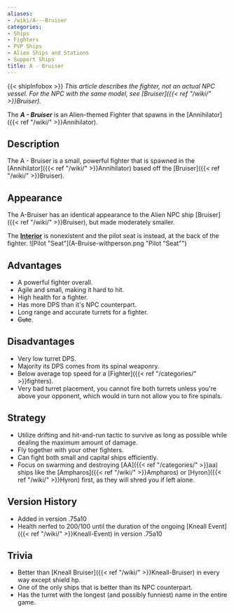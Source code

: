 ```yaml
---
aliases:
- /wiki/A---Bruiser
categories:
- Ships
- Fighters
- PVP Ships
- Alien Ships and Stations
- Support Ships
title: A - Bruiser
---
```


{{< shipInfobox >}} _This article describes the fighter, not an actual NPC vessel. For the NPC with the same model, see [Bruiser]({{< ref "/wiki/" >}}Bruiser)._

The **_A - Bruiser_** is an Alien-themed Fighter that spawns in the [Annihilator]({{< ref "/wiki/" >}}Annihilator).

## Description

The A - Bruiser is a small, powerful fighter that is spawned in the [Annihilator]({{< ref "/wiki/" >}}Annihilator) based off the [Bruiser]({{< ref "/wiki/" >}}Bruiser).

## Appearance

The A-Bruiser has an identical appearance to the Alien NPC ship [Bruiser]({{< ref "/wiki/" >}}Bruiser), but made moderately smaller.

The **<u>Interior</u>** is nonexistent and the pilot seat is instead, at the back of the fighter. ![Pilot
"Seat"](A-Bruise-withperson.png "Pilot "Seat"")

## Advantages

- A powerful fighter overall.
- Agile and small, making it hard to hit.
- High health for a fighter.
- Has more DPS than it's NPC counterpart.
- Long range and accurate turrets for a fighter.
- <s>Cute</s>.

## Disadvantages

- Very low turret DPS.
- Majority its DPS comes from its spinal weaponry.
- Below average top speed for a [Fighter]({{< ref "/categories/" >}}fighters).
- Very bad turret placement, you cannot fire both turrets unless you're above your opponent, which would in turn not allow you to fire spinals.

## Strategy

- Utilize drifting and hit-and-run tactic to survive as long as possible while dealing the maximum amount of damage.
- Fly together with your other fighters.
- Can fight both small and capital ships efficiently.
- Focus on swarming and destroying [AA]({{< ref "/categories/" >}}aa) ships like the [Ampharos]({{< ref "/wiki/" >}}Ampharos) or [Hyron]({{< ref "/wiki/" >}}Hyron) first, as they will shred you if left alone.

## Version History 

- Added in version .75a10
- Health nerfed to 200/100 until the duration of the ongoing [Kneall Event]({{< ref "/wiki/" >}}Kneall-Event) in version .75a10

## Trivia

- Better than [Kneall Bruiser]({{< ref "/wiki/" >}}Kneall-Bruiser) in every way except shield hp.
- One of the only ships that is better than its NPC counterpart.
- Has the turret with the longest (and possibly funniest) name in the entire game.